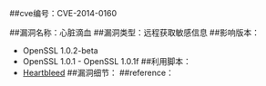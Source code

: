 ##cve编号：CVE-2014-0160

##漏洞名称：心脏滴血
##漏洞类型：远程获取敏感信息
##影响版本：
- OpenSSL 1.0.2-beta
- OpenSSL 1.0.1 - OpenSSL 1.0.1f
##利用脚本：
- [Heartbleed](https://github.com/stbnps/Heartbleed)
##漏洞细节：
##reference：

